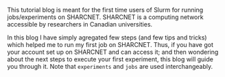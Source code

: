 This tutorial blog is meant for the first time users of Slurm for running jobs/experiments on SHARCNET. SHARCNET is a computing network accessible by researchers in Canadian universities.

In this blog I have simply agregated few steps (and few tips and tricks) which helped me to run my first job on SHARCNET. Thus, if you have got your account set up on SHARCNET and can access it; and then wondering about the next steps to execute your first experiment, this blog will guide you through it. Note that `experiments` and `jobs` are used interchangeably.


```python

```
